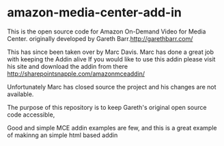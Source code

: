 # amazon-media-center-add-in
This is the open source code for Amazon On-Demand Video for Media Center. originally developed by Gareth Barr.http://garethbarr.com/

This has since been taken over by Marc Davis.  Marc has done a great job with keeping the Addin alive If you would like to use this addin please visit his site and download the addin from there http://sharepointsnapple.com/amazonmceaddin/

Unfortunately Marc has closed source the project and his changes are not available.

The purpose of this repository is to keep Gareth's original open source code accessible, 

Good and simple MCE addin examples are few, and this is a great example of makinng an simple html based addin
